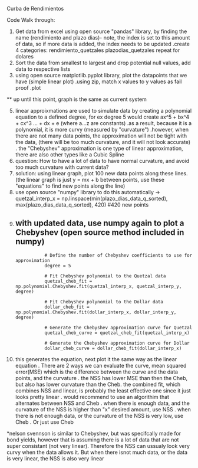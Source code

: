 Curba de Rendimientos

Code Walk through:
1) Get data from excel using open source "pandas" library, by finding the name (rendimiento and plazo dias)- note, the index is set to this amount of data, so if more data is added, the index needs to be updated
           .create 4 categories:
                 rendimiento_quetzales
                 plazodias_quetzales
                 repeat for dolares
3) Sort the data from smallest to largest and drop potential null values, add data to respective lists
4) using open source matplotlib.pyplot library, plot the datapoints that we have (simple linear plot)
      .using zip, match x values to y values as fail proof
      .plot

** up until this point, graph is the same as current system

5) linear approixmations are used to simulate data by creating a polynomial equation to a defined degree, for ex degree 5 would create ax^5 + bx^4 + cx^3 ... + dx + e (where a...z are constants)
        .as a result, because it is a polynomial, it is more curvy (measured by "curvature")
        .however, when there are not many data points, the approximation will not be tight with the data, (there will be too much curvature, and it will not look accurate)
        . the "Chebyshev" approximation is one type of linear approximation, there are also other types like a Cubic Spline
6) question: How to have a lot of data to have normal curvature, and avoid too much curvature with current data?
7) solution: using linear graph, plot 100 new data points along these lines.  (the linear graph is just y = mx + b between points, use these "equations" to find new points along the line)
8) use open source "numpy" library to do this automatically
       -> quetzal_interp_x = np.linspace(min(plazo_dias_data_q_sorted), max(plazo_dias_data_q_sorted), 420) #420 new points
9) with updated data, use numpy again to plot a Chebyshev (open source method included in numpy)
   -
                  # Define the number of Chebyshev coefficients to use for approximation
                  degree = 5
                  
                  # Fit Chebyshev polynomial to the Quetzal data
                  quetzal_cheb_fit = np.polynomial.Chebyshev.fit(quetzal_interp_x, quetzal_interp_y, degree)
                  
                  # Fit Chebyshev polynomial to the Dollar data
                  dollar_cheb_fit = np.polynomial.Chebyshev.fit(dollar_interp_x, dollar_interp_y, degree)
                  
                  # Generate the Chebyshev approximation curve for Quetzal
                  quetzal_cheb_curve = quetzal_cheb_fit(quetzal_interp_x) 
                  
                  # Generate the Chebyshev approximation curve for Dollar
                  dollar_cheb_curve = dollar_cheb_fit(dollar_interp_x)

10) this generates the equation, next plot it the same way as the linear equation
   . There are 2 ways we can evaluate the curve, mean squared error(MSE) which is the difference between the curve and the data points, and the curvature
   . the NSS has lower MSE than then the Cheb, but also has lower curvature than the Cheb. the combined fit, which combines NSS and linear, is probably the least effective one since it just looks pretty linear
   . would recommend to use an algorithim that alternates between NSS and Cheb
       . when there is enough data, and the curvature of the NSS is higher than "x" desired amount, use NSS
       . when there is not enough data, or the curvature of the NSS is very low, use Cheb
       . Or just use Cheb

*nelson svennson is similar to Chebyshev, but was specifcally made for bond yields, however that is assuming there is a lot of data that are not super consistant (not very linear). Therefore the NSS can ussualy look very curvy when the data allows it. But when there isnot much data, or the data is very linear, the NSS is also very linear
